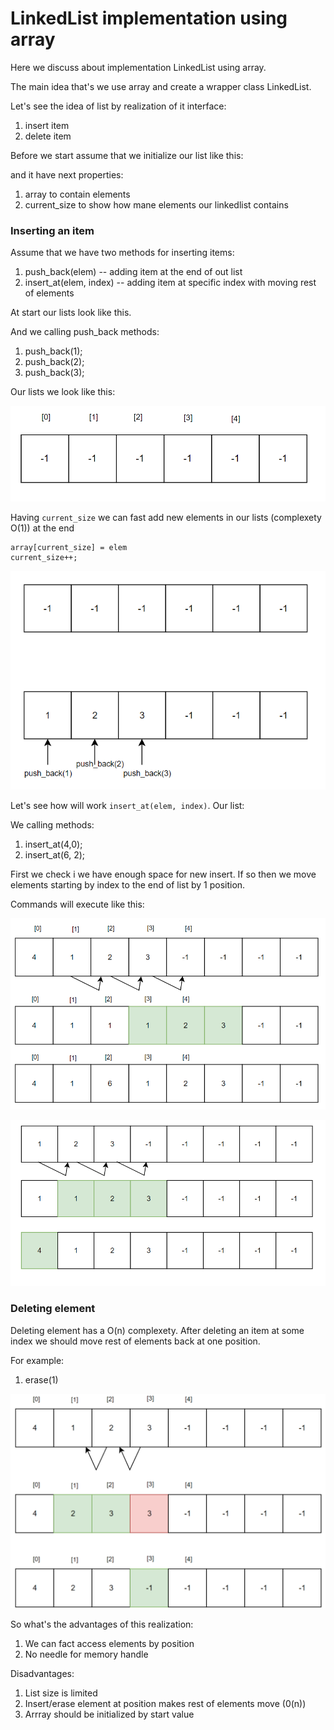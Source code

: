 # LinkedList implementation using array

Here we discuss about implementation LinkedList using array.

The main idea that's we use array and create a wrapper class LinkedList.

Let's see the idea of list by realization of it interface:
1. insert item
2. delete item

Before we start assume that we initialize our list like this:

and it have next properties:
1. array to contain elements
2. current_size to show how mane elements our linkedlist contains


### Inserting an item

Assume that we have two methods for inserting items:
1. push_back(elem) -- adding item at the end of out list
2. insert_at(elem, index) -- adding item at specific index with moving rest of elements

At start our lists look like this.

And we calling push_back methods:
1. push_back(1);
2. push_back(2);
3. push_back(3);

Our lists we look like this:

![alt text](img/start.png?raw=true)

Having `current_size` we can fast add new elements in our lists (complexety O(1)) at the end 

```
array[current_size] = elem
current_size++;
```

![alt text](img/push_back.png?raw=true)

Let's see how will work `insert_at(elem, index)`. 
Our list:

We calling methods:
1. insert_at(4,0);
2. insert_at(6, 2);

First we check i we have enough space for new insert. If so then we move elements starting by index to the end of list by 1 position.

Commands will execute like this:

![alt text](img/insert_at_one.png?raw=true)

![alt text](img/insert_at.png?raw=true)


### Deleting element

Deleting element has a O(n) complexety. After deleting an item at some index we should move rest of elements back at one position.

For example:

1. erase(1)

![alt text](img/erase.png?raw=true)

So what's the advantages of this realization:
1. We can fact access elements by position
2. No needle for memory handle

Disadvantages:
1. List size is limited
2. Insert/erase element at position makes rest of elements move (0(n))
3. Arrray should be initialized by start value
